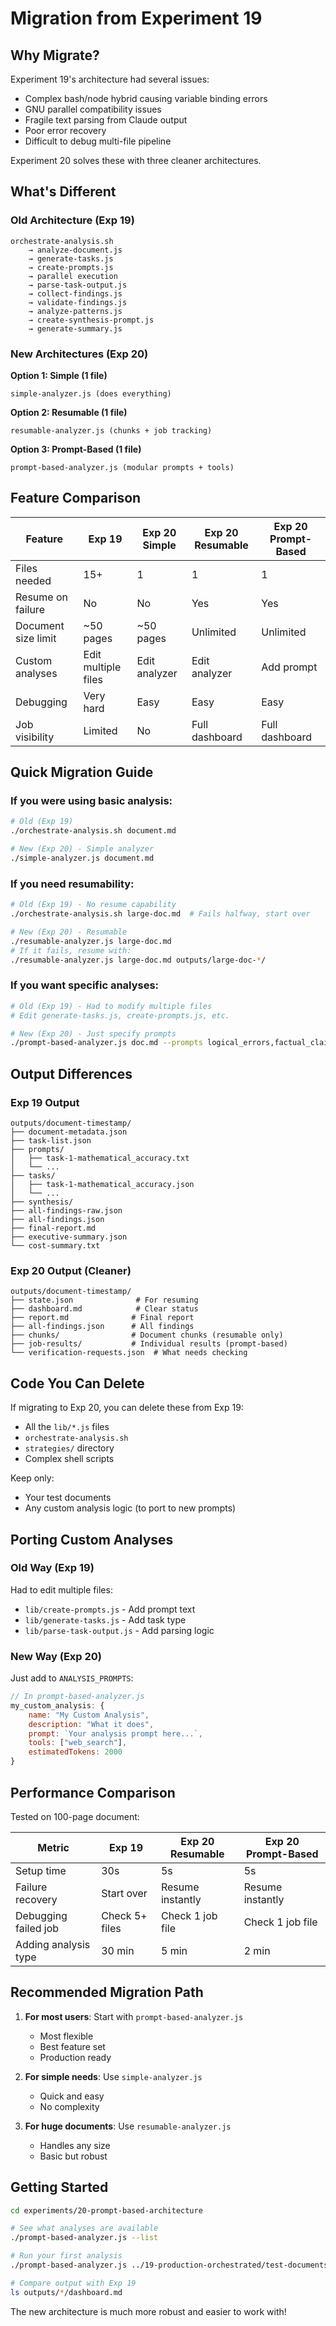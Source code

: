 # Migration from Experiment 19

## Why Migrate?

Experiment 19's architecture had several issues:
- Complex bash/node hybrid causing variable binding errors
- GNU parallel compatibility issues  
- Fragile text parsing from Claude output
- Poor error recovery
- Difficult to debug multi-file pipeline

Experiment 20 solves these with three cleaner architectures.

## What's Different

### Old Architecture (Exp 19)
```
orchestrate-analysis.sh
    → analyze-document.js
    → generate-tasks.js
    → create-prompts.js
    → parallel execution
    → parse-task-output.js
    → collect-findings.js
    → validate-findings.js
    → analyze-patterns.js
    → create-synthesis-prompt.js
    → generate-summary.js
```

### New Architectures (Exp 20)

**Option 1: Simple (1 file)**
```
simple-analyzer.js (does everything)
```

**Option 2: Resumable (1 file)**  
```
resumable-analyzer.js (chunks + job tracking)
```

**Option 3: Prompt-Based (1 file)**
```
prompt-based-analyzer.js (modular prompts + tools)
```

## Feature Comparison

| Feature | Exp 19 | Exp 20 Simple | Exp 20 Resumable | Exp 20 Prompt-Based |
|---------|--------|---------------|------------------|---------------------|
| Files needed | 15+ | 1 | 1 | 1 |
| Resume on failure | No | No | Yes | Yes |
| Document size limit | ~50 pages | ~50 pages | Unlimited | Unlimited |
| Custom analyses | Edit multiple files | Edit analyzer | Edit analyzer | Add prompt |
| Debugging | Very hard | Easy | Easy | Easy |
| Job visibility | Limited | No | Full dashboard | Full dashboard |

## Quick Migration Guide

### If you were using basic analysis:
```bash
# Old (Exp 19)
./orchestrate-analysis.sh document.md

# New (Exp 20) - Simple analyzer
./simple-analyzer.js document.md
```

### If you need resumability:
```bash
# Old (Exp 19) - No resume capability
./orchestrate-analysis.sh large-doc.md  # Fails halfway, start over

# New (Exp 20) - Resumable
./resumable-analyzer.js large-doc.md
# If it fails, resume with:
./resumable-analyzer.js large-doc.md outputs/large-doc-*/
```

### If you want specific analyses:
```bash
# Old (Exp 19) - Had to modify multiple files
# Edit generate-tasks.js, create-prompts.js, etc.

# New (Exp 20) - Just specify prompts
./prompt-based-analyzer.js doc.md --prompts logical_errors,factual_claims
```

## Output Differences

### Exp 19 Output
```
outputs/document-timestamp/
├── document-metadata.json
├── task-list.json
├── prompts/
│   ├── task-1-mathematical_accuracy.txt
│   └── ...
├── tasks/
│   ├── task-1-mathematical_accuracy.json
│   └── ...
├── synthesis/
├── all-findings-raw.json
├── all-findings.json
├── final-report.md
├── executive-summary.json
└── cost-summary.txt
```

### Exp 20 Output (Cleaner)
```
outputs/document-timestamp/
├── state.json              # For resuming
├── dashboard.md            # Clear status
├── report.md              # Final report
├── all-findings.json      # All findings
├── chunks/                # Document chunks (resumable only)
├── job-results/           # Individual results (prompt-based)
└── verification-requests.json  # What needs checking
```

## Code You Can Delete

If migrating to Exp 20, you can delete these from Exp 19:
- All the `lib/*.js` files
- `orchestrate-analysis.sh`
- `strategies/` directory
- Complex shell scripts

Keep only:
- Your test documents
- Any custom analysis logic (to port to new prompts)

## Porting Custom Analyses

### Old Way (Exp 19)
Had to edit multiple files:
- `lib/create-prompts.js` - Add prompt text
- `lib/generate-tasks.js` - Add task type
- `lib/parse-task-output.js` - Add parsing logic

### New Way (Exp 20)
Just add to `ANALYSIS_PROMPTS`:

```javascript
// In prompt-based-analyzer.js
my_custom_analysis: {
    name: "My Custom Analysis",
    description: "What it does",
    prompt: `Your analysis prompt here...`,
    tools: ["web_search"],
    estimatedTokens: 2000
}
```

## Performance Comparison

Tested on 100-page document:

| Metric | Exp 19 | Exp 20 Resumable | Exp 20 Prompt-Based |
|--------|--------|------------------|---------------------|
| Setup time | 30s | 5s | 5s |
| Failure recovery | Start over | Resume instantly | Resume instantly |
| Debugging failed job | Check 5+ files | Check 1 job file | Check 1 job file |
| Adding analysis type | 30 min | 5 min | 2 min |

## Recommended Migration Path

1. **For most users**: Start with `prompt-based-analyzer.js`
   - Most flexible
   - Best feature set
   - Production ready

2. **For simple needs**: Use `simple-analyzer.js`
   - Quick and easy
   - No complexity

3. **For huge documents**: Use `resumable-analyzer.js`
   - Handles any size
   - Basic but robust

## Getting Started

```bash
cd experiments/20-prompt-based-architecture

# See what analyses are available
./prompt-based-analyzer.js --list

# Run your first analysis
./prompt-based-analyzer.js ../19-production-orchestrated/test-documents/test.md

# Compare output with Exp 19
ls outputs/*/dashboard.md
```

The new architecture is much more robust and easier to work with!